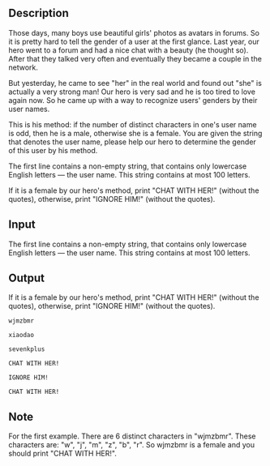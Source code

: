 ## Description

<div><p>Those days, many boys use beautiful girls' photos as avatars in forums. So it is pretty hard to tell the gender of a user at the first glance. Last year, our hero went to a forum and had a nice chat with a beauty (he thought so). After that they talked very often and eventually they became a couple in the network. </p><p>But yesterday, he came to see "her" in the real world and found out "she" is actually a very strong man! Our hero is very sad and he is too tired to love again now. So he came up with a way to recognize users' genders by their user names.</p><p>This is his method: if the number of distinct characters in one's user name is odd, then he is a male, otherwise she is a female. You are given the string that denotes the user name, please help our hero to determine the gender of this user by his method.</p></div><div class="input-specification"><p>The first line contains a non-empty string, that contains only lowercase English letters — the user name. This string contains at most 100 letters.</p></div><div class="output-specification"><p>If it is a female by our hero's method, print "<span class="tex-font-style-tt">CHAT WITH HER!</span>" (without the quotes), otherwise, print "<span class="tex-font-style-tt">IGNORE HIM!</span>" (without the quotes).</p></div>

## Input

<p>The first line contains a non-empty string, that contains only lowercase English letters — the user name. This string contains at most 100 letters.</p>

## Output

<p>If it is a female by our hero's method, print "<span class="tex-font-style-tt">CHAT WITH HER!</span>" (without the quotes), otherwise, print "<span class="tex-font-style-tt">IGNORE HIM!</span>" (without the quotes).</p>





```input1
wjmzbmr

```




```input2
xiaodao

```




```input3
sevenkplus

```




```output1
CHAT WITH HER!

```




```output2
IGNORE HIM!

```




```output3
CHAT WITH HER!

```



## Note

<p>For the first example. There are 6 distinct characters in "<span class="tex-font-style-tt">wjmzbmr</span>". These characters are: "<span class="tex-font-style-tt">w</span>", "<span class="tex-font-style-tt">j</span>", "<span class="tex-font-style-tt">m</span>", "<span class="tex-font-style-tt">z</span>", "<span class="tex-font-style-tt">b</span>", "<span class="tex-font-style-tt">r</span>". So wjmzbmr is a female and you should print "<span class="tex-font-style-tt">CHAT WITH HER!</span>".</p>

